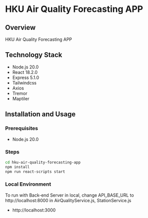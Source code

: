 # HKU Air Quality Forecasting APP

## Overview
HKU Air Quality Forecasting APP

## Technology Stack
- Node.js 20.0  
- React 18.2.0
- Express 5.1.0  
- Tailwindcss
- Axios 
- Tremor 
- Maptiler

## Installation and Usage

### Prerequisites
- Node.js 20.0

### Steps
```bash
cd hku-air-quality-forecasting-app
npm install
npm run react-scripts start 
```
### Local Environment
To run with Back-end Server in local, change API_BASE_URL to http://localhost:8000 in AirQualityService.js, StationService.js
- http://localhost:3000